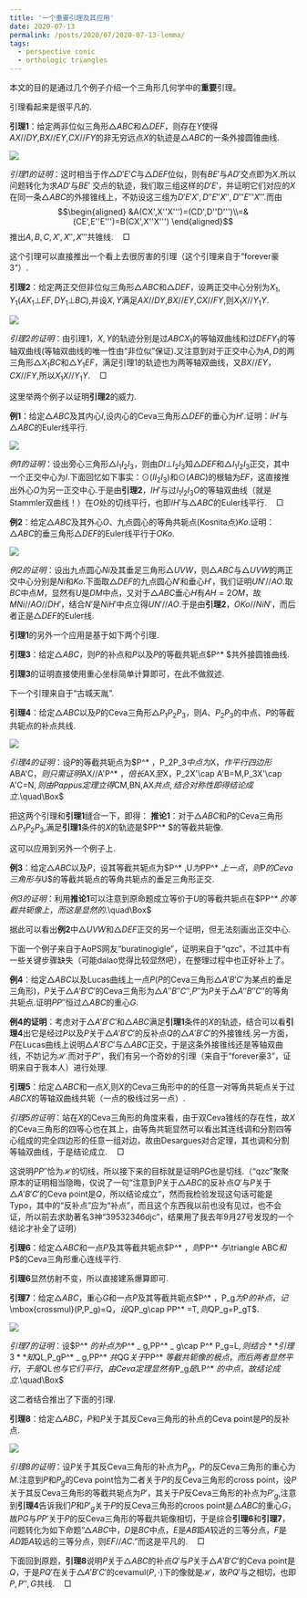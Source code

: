 ```yaml
---
title: '一个重要引理及其应用'
date: 2020-07-13
permalink: /posts/2020/07/2020-07-13-lemma/
tags:
  - perspective conic
  - orthologic triangles
---
```


本文的目的是通过几个例子介绍一个三角形几何学中的**重要**引理。

引理看起来是很平凡的.

**引理1**：给定两非位似三角形$\triangle ABC$和$\triangle DEF$，则存在$Y$使得$AX//DY$,$BX//EY$,$CX//FY$的非无穷远点$X$的轨迹是$\triangle ABC$的一条外接圆锥曲线.

<img src="https://llddeddym.github.io/images/2020-07-13(1).png"/>

*引理1的证明*：这时相当于作$\triangle D'E'C$与$\triangle DEF$位似，则有$BE'$与$AD'$交点即为$X$.所以问题转化为求$AD'$与$BE'$ 交点的轨迹，我们取三组这样的$D'E'$，并证明它们对应的$X$在同一条$\triangle ABC$的外接锥线上，不妨设这三组为$D'E'X',D''E''X'',D'''E'''X'''$.而由
$$\begin{aligned}
&A(CX',X''X''')=(CD',D''D''')\\=&(CE',E''E''')=B(CX',X''X''')
\end{aligned}$$
推出$A,B,C,X',X'',X'''$共锥线.$\quad\Box$

这个引理可以直接推出一个看上去很厉害的引理（这个引理来自于“forever豪3”）.

**引理2**：给定两正交但非位似三角形$\triangle ABC$和$\triangle DEF$，设两正交中心分别为$X_1,Y_1(AX_1\bot EF,DY_1\bot BC)$,并设$X,Y$满足$AX//DY$,$BX//EY$,$CX//FY$,则$X_1X//Y_1Y$.

<img src="https://llddeddym.github.io/images/2020-07-13(2).png"/>

*引理2的证明*：由引理1，$X,Y$的轨迹分别是过$ABCX_1$的等轴双曲线和过$DEFY_1$的等轴双曲线(等轴双曲线的唯一性由“非位似”保证).又注意到对于正交中心为$A,D$的两三角形$\triangle X_1BC$和$\triangle Y_1EF$，满足引理1的轨迹也为两等轴双曲线，又$BX//EY$，$CX//FY$,所以$X_1X//Y_1Y$.$\quad\Box$

这里举两个例子以证明**引理2**的威力.

**例1**：给定$\triangle ABC$及其内心$I$,设内心的Ceva三角形$\triangle DEF$的垂心为$H'$.证明：$IH'$与$\triangle ABC$的Euler线平行.

<img src="https://llddeddym.github.io/images/2020-07-13(3).png"/>

*例1的证明*：设出旁心三角形$\triangle I_1I_2I_3$，则由$DI\bot I_2I_3$知$\triangle DEF$和$\triangle I_1I_2I_3$正交，其中一个正交中心为$I$.下面回忆如下事实：$\odot(II_2I_3)$和$\odot(ABC)$的根轴为$EF$，这直接推出外心$O$为另一正交中心.于是由**引理2**，$IH'$与过$I_1I_2I_3O$的等轴双曲线（就是Stammler双曲线！）在$O$处的切线平行，也即$IH'$与$\triangle ABC$的Euler线平行.$\quad\Box$

**例2**：给定$\triangle ABC$及其外心$O$、九点圆心的等角共轭点(Kosnita点)$Ko$.证明：$\triangle ABC$的垂三角形$\triangle DEF$的Euler线平行于$OKo$.

<img src="https://llddeddym.github.io/images/2020-07-13(4).png"/>

*例2的证明*：设出九点圆心$Ni$及其垂足三角形$\triangle UVW$，则$\triangle ABC$与$\triangle UVW$的两正交中心分别是$Ni$和$Ko$.下面取$\triangle DEF$的九点圆心$N'$和垂心$H'$，我们证明$UN'//AO$.取$BC$中点$M$，显然有$U$是$DM$中点，又对于$\triangle ABC$垂心$H$有$AH=2OM$，故$MNi//AO//DH'$，结合$N'$是$NiH'$中点立得$UN'//AO$.于是由**引理2**，$OKo//NiN'$，而后者正是$\triangle DEF$的Euler线.

**引理1**的另外一个应用是基于如下两个引理.

**引理3**：给定$\triangle ABC$，则$P$的补点和$P$以及$P$的等截共轭点$P^* $共外接圆锥曲线.

**引理3**的证明直接使用重心坐标简单计算即可，在此不做叙述.

下一个引理来自于“古城天胤”.

**引理4**：给定$\triangle ABC$以及$P$的Ceva三角形$\triangle P_1P_2P_3$，则$A$、$P_2P_3$的中点、$P$的等截共轭点的补点共线.

<img src="https://llddeddym.github.io/images/2020-07-13(5).png"/>

*引理4的证明*：设$P$的等截共轭点为$P^* $，$P_2P_3$中点为$X$，作平行四边形$ABA'C$，则只需证明$AX//A'P^* $，倍长$AX$至$X$，$P_2X'\cap A'B=M,P_3X'\cap A'C=N$,则由Pappus定理立得$CM,BN,AX$共点,结合对称性即得结论成立.$\quad\Box$

把这两个引理和**引理1**缝合一下，即得：
**推论1**：对于$\triangle ABC$和$P$的Ceva三角形$\triangle P_1P_2P_3$,满足**引理1**条件的$X$的轨迹是$PP^* $的等截共轭像.

这可以应用到另外一个例子上.

**例3**：给定$\triangle ABC$以及$P$，设其等截共轭点为$P^* $,$U$为$PP^* $上一点，则$P$的Ceva三角形与$U$的等截共轭点的等角共轭点的垂足三角形正交.

*例3的证明*：利用**推论1**可以注意到原命题成立等价于$U$的等截共轭点在$PP^* $的等截共轭像上，而这是显然的.$\quad\Box$

据此可以看出**例2**中$\triangle UVW$和$\triangle DEF$正交的另一个证明，但无法刻画出正交中心.

下面一个例子来自于AoPS网友“buratinogigle”，证明来自于“qzc”，不过其中有一些关键步骤缺失（可能dalao觉得比较显然吧），在整理过程中也正好补上了。

**例4**：给定$\triangle ABC$以及Lucas曲线上一点$P$($P$的Ceva三角形$\triangle A'B'C'$为某点的垂足三角形)，$P$关于$\triangle A'B'C'$的Ceva三角形为$\triangle A''B''C''$,$P''$为$P$关于$\triangle A''B''C''$的等角共轭点.证明$PP''$恒过$\triangle ABC$的重心$G$.

**例4的证明**：考虑对于$\triangle A'B'C'$和$\triangle ABC$满足**引理1**条件的$X$的轨迹，结合可以看**引理4**出它是经过$P$以及$P$关于$\triangle A'B'C'$的反补点$Q$的$\triangle A'B'C'$的外接锥线.另一方面，$P$在Lucas曲线上说明$\triangle A'B'C'$与$\triangle ABC$正交，于是这条外接锥线还是等轴双曲线，不妨记为$\mathcal{H}$.而对于$P''$，我们有另一个奇妙的引理（来自于“forever豪3”，证明来自于我本人）进行处理.

**引理5**：给定$\triangle ABC$和一点$X$,则$X$的Ceva三角形中的的任意一对等角共轭点关于过$ABCX$的等轴双曲线共轭（一点的极线过另一点）.

*引理5的证明*：站在$X$的Ceva三角形的角度来看，由于双Ceva锥线的存在性，故$X$的Ceva三角形的四等心也在其上，由等角共轭显然可以看出其连线调和分割四等心组成的完全四边形的任意一组对边，故由Desargues对合定理，其也调和分割等轴双曲线，于是结论成立.$\quad\Box$

这说明$PP''$恰为$\mathcal{H}$的切线，所以接下来的目标就是证明$PG$也是切线.（“qzc”聚聚原本的证明相当隐晦，仅说了一句“注意到$P$关于$\triangle ABC$的反补点$Q'$与$P$关于$\triangle A'B'C'$的Ceva point是$Q$，所以结论成立”，然而我检验发现这句话可能是Typo，其中的“反补点”应为“补点”，而且这个东西我以前也没有见过，也不会证，所以前去求助著名3神“39532346djc”，结果用了我去年9月27号发现的一个结论才补全了证明）

**引理6**：给定$\triangle ABC$和一点$P$及其等截共轭点$P^* $，则$PP^* $与$\triangle ABC$和$P$的Ceva三角形重心连线平行.

**引理6**显然仿射不变，所以直接建系爆算即可.

**引理7**：给定$\triangle ABC$，重心$G$和一点$P$及其等截共轭点$P^* $，$P_g$为$P$的补点，记$\mbox{crossmul}(P,P_g)=Q$，设$QP_g\cap PP^* =T$,则$QP_g=P_gT$.

<img src="https://llddeddym.github.io/images/2020-07-13(6).png"/>

*引理7的证明*：设$P^* $的补点为$P^* _ g$,$PP^* _ g\cap P^* P_g=L$,则结合**引理3**知$QL,P_gP^* _ g,PP^* $共$QG$关于$PP^* $等截共轭像的极点，而后两者显然平行，于是$QL$也与它们平行，由Ceva定理显然有$P_g$是$LP^* $的中点，故结论成立.$\quad\Box$

这二者结合推出了下面的引理.

**引理8**：给定$\triangle ABC$，$P$和$P$关于其反Ceva三角形的补点的Ceva point是$P$的反补点.

<img src="https://llddeddym.github.io/images/2020-07-13(7).png"/>

*引理8的证明*：设$P$关于其反Ceva三角形的补点为$P_g$，$P$的反Ceva三角形的重心为$M$.注意到$P$和$P_g$的Ceva point恰为二者关于$P$的反Ceva三角形的cross point，设$P$关于其反Ceva三角形的等截共轭点为$P'$，其关于$P$反Ceva三角形的补点为$P'_ g$,注意到**引理4**告诉我们$P$和$P'_ g$关于$P$的反Ceva三角形的croos point是$\triangle ABC$的重心$G$，故$PG$与$PP'$关于$P$的反Ceva三角形的等截共轭像相切，于是综合**引理6**和**引理7**，问题转化为如下命题“$\triangle ABC$中，$D$是$BC$中点，$E$是$AB$距$A$较近的三等分点，$F$是$AD$距$A$较远的三等分点，则$EF//AC$.”而这是平凡的.$\quad\Box$

下面回到原题，**引理8**说明$P$关于$\triangle ABC$的补点$Q'$与$P$关于$\triangle A'B'C'$的Ceva point是$Q$，于是$PQ'$在关于$\triangle A'B'C'$的$\mbox{cevamul}(P,\cdot)$下的像就是$\mathcal{H}$，故$PQ'$与之相切，也即$P,P'',G$共线.$\quad\Box$